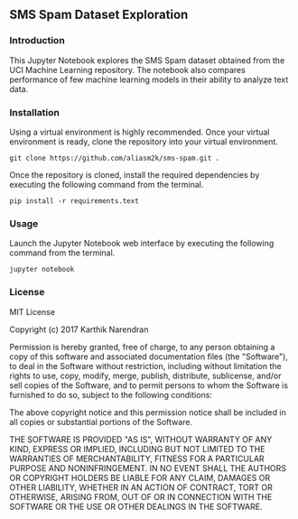 ## SMS Spam Dataset Exploration

### Introduction
This Jupyter Notebook explores the SMS Spam dataset obtained from the UCI
Machine Learning repository. The notebook also compares performance of few
machine learning models in their ability to analyze text data.

### Installation
Using a virtual environment is highly recommended. Once your virtual environment
is ready, clone the repository into your virtual environment.

    git clone https://github.com/aliasm2k/sms-spam.git .

Once the repository is cloned, install the required dependencies by executing
the following command from the terminal.

    pip install -r requirements.text

### Usage
Launch the Jupyter Notebook web interface by executing the following command
from the terminal.

    jupyter notebook

### License
MIT License

Copyright (c) 2017 Karthik Narendran

Permission is hereby granted, free of charge, to any person obtaining a copy
of this software and associated documentation files (the "Software"), to deal
in the Software without restriction, including without limitation the rights
to use, copy, modify, merge, publish, distribute, sublicense, and/or sell
copies of the Software, and to permit persons to whom the Software is
furnished to do so, subject to the following conditions:

The above copyright notice and this permission notice shall be included in all
copies or substantial portions of the Software.

THE SOFTWARE IS PROVIDED "AS IS", WITHOUT WARRANTY OF ANY KIND, EXPRESS OR
IMPLIED, INCLUDING BUT NOT LIMITED TO THE WARRANTIES OF MERCHANTABILITY,
FITNESS FOR A PARTICULAR PURPOSE AND NONINFRINGEMENT. IN NO EVENT SHALL THE
AUTHORS OR COPYRIGHT HOLDERS BE LIABLE FOR ANY CLAIM, DAMAGES OR OTHER
LIABILITY, WHETHER IN AN ACTION OF CONTRACT, TORT OR OTHERWISE, ARISING FROM,
OUT OF OR IN CONNECTION WITH THE SOFTWARE OR THE USE OR OTHER DEALINGS IN THE
SOFTWARE.

